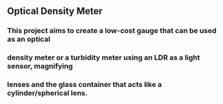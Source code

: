 ## Optical Density Meter
### This project aims to create a low-cost gauge that can be used as an optical 
### density meter or a turbidity meter using an LDR as a light sensor, magnifying
### lenses and the glass container that acts like a cylinder/spherical lens.
